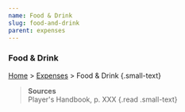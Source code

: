 ```yaml
---
name: Food & Drink
slug: food-and-drink
parent: expenses
---
```

### Food & Drink
[Home](dm-operations-center) > [Expenses](expenses) > Food & Drink {.small-text}



> **Sources** <br/>
> Player's Handbook, p. XXX
{.read .small-text}
